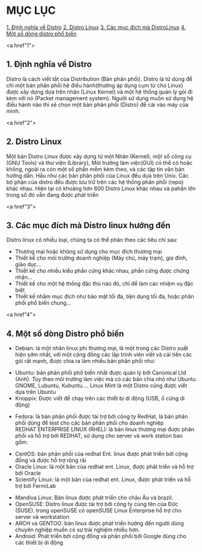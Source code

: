 # MỤC LỤC
[1. Định nghĩa về Distro](#1)
[2. Distro Linux](#2)
[3. Các mục đích mà DistroLinux](#3)
[4. Một số dòng distro phổ biến](#4)


<a href"1"></a>
## 1. Định nghĩa về Distro
Distro là cách viết tắt của Distribution (Bản phân phối). Distro là từ dùng để chỉ một bản phân phối 
hệ điều hành(thường áp dụng cụm từ cho Linux) được xây dựng dựa trên nhân (Linux Kernel) và một hệ thống quản lý
gói đi kèm với nó (Packet management system). Người sử dụng muốn sử dụng hệ điều hành nào thì sẽ chọn một bản phân
phối (Distro) để cài vào máy của mình.
  
<a href"2"></a>
## 2. Distro Linux
Một bản Distro Linux được xây dựng từ một Nhân (Kernel), một số công cụ (GNU Tools) và thư viện (Library), Môi trường
làm việc(GUI) có thể có hoặc không, ngoài ra còn một số phần mềm kèm theo, và các tập tin văn bản hướng dẫn. Hầu như 
các bản phân phối của Linux đều dựa trên Unix. Các bộ phận của distro đều được lưu trữ trên các hệ thống phân phối
(repo) khác nhau. Hiện tại có khoảng hơn 600 Distro Linux khác nhau và pahần lớn trong số đó vẫn đang được phát triển  

<a href"3"></a>
## 3. Các mục đích mà Distro linux hướng đến  
Distro linux có nhiều loại, chúng ta có thể phân theo các tiêu chí sau:  

* Thương mại hoặc không sử dụng cho mục đích thương mại  
* Thiết kế cho môi trường doanh nghiệp (Máy chủ, máy trạm), gia đình, giáo dục...  
* Thiết kế cho nhiều kiểu phần cứng khác nhau, phần cứng được chứng nhận...  
* Thiết kế cho một hệ thống đặc thù nào đó, chỉ để làm các nhiệm vụ đặc biệt  
* Thiết kế nhằm mục đích như bảo mật tối đa, tiện dụng tối đa, hoặc phân phối phổ biến chung...

<a href"4"></a>
## 4. Một số dòng Distro phổ biến  
* Debian: là một nhân linux phi thương mại, là một trong các Distro xuất hiện sớm nhất, với một cộng đồng các lập trình viên viết và cải tiến các gói rất mạnh, được chia ra làm nhiều bản phân phối như:  
 - Ubuntu: bản phân phối phổ biến nhất được quản lý bởi Canonical Ltd (Anh). Tùy theo môi trường làm việc mà có các bản chia nhỏ như Ubuntu GNOME, Lubuntu, Kubuntu.... Linux Mint là một Distro cũng được viết dựa trên Ubuntu  
 - Knoppix: Được viết để chạy trên các thiết bị di động (USB, ổ cứng di động)
* Fedora: là bản phân phối được tài trợ bởi công ty RedHat, là bản phân phối dùng để test cho các bản phân phối cho doanh nghiệp  
 REDHAT ENTERPRISE LINUX (RHEL): là bản linux thương mại được phân phối và hỗ trợ bởi REDHAT, sử dụng cho server và work station bao gồm:  
 - CentOS: bản phân phối của redhat Ent. linux được phát triển bởi cộng đồng và được hỗ trợ rộng rãi
 - Oracle Linux: là một bản của redhat ent. Linux, được phát triển và hỗ trợ bởi Oracle
 - Scientify Linux: là một bản của redhat ent. Linux, được phát triển và hỗ trợ bởi FermiLab
* Mandiva Linux: Bản linux được phát triển cho châu Âu và brazil.
* OpenSUSE: Distro linux được tài trợ bởi công ty cùng tên của Đức (SUSE). trong openSUSE có 
openSUSE Linux Enterprise hỗ trợ cho server và workstation
* ARCH và GENTOO: bản linux được phát triển hướng đến người dùng chuyên nghiệp muốn có sự trải nghiệm nhiều hơn.
* Android: Phát triển bởi cộng đồng và phân phối bởi Google dùng cho các thiết bị di động

 
